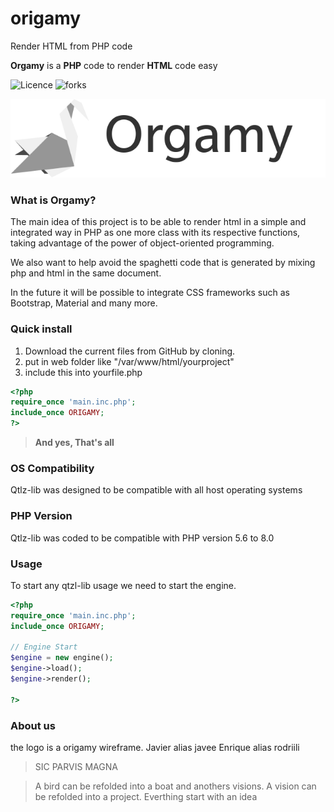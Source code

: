 # origamy
Render HTML from PHP code

**Orgamy** is a **PHP** code to render **HTML** code easy

![Licence](https://img.shields.io/github/license/iquetzalcoatl/qtzl-lib)
![forks](https://img.shields.io/github/forks/iquetzalcoatl/qtzl-lib)

<img src="https://raw.githubusercontent.com/javier2907/javier2907/main/OrgamyBanner.png" alt="Orgamy" style="max-width:100%;" width="600">

### What is Orgamy?

The main idea of ​​this project is to be able to render html in a simple and integrated way in PHP as one more class with its respective functions, taking advantage of the power of object-oriented programming.

We also want to help avoid the spaghetti code that is generated by mixing php and html in the same document.

In the future it will be possible to integrate CSS frameworks such as Bootstrap, Material and many more.

### Quick install
<ol>
<li> Download the current files from GitHub by cloning.</li>
<li> put in web folder like "/var/www/html/yourproject"</li>
<li> include this into yourfile.php</li>
</ol>


```php
<?php
require_once 'main.inc.php';
include_once ORIGAMY;
?>
```
> <b>And yes, That's all</b>

### OS Compatibility

Qtlz-lib was designed to be compatible with all host operating systems

### PHP Version

Qtlz-lib was coded to be compatible with PHP version 5.6 to 8.0

### Usage

To start any qtzl-lib usage we need to start the engine.

```php
<?php
require_once 'main.inc.php';
include_once ORIGAMY;

// Engine Start
$engine = new engine();
$engine->load();
$engine->render();

?>
```

### About us

the logo is a origamy wireframe.
Javier alias javee
Enrique alias rodriili
>SIC PARVIS MAGNA

>A bird can be refolded into a boat and anothers visions.
A vision can be refolded into a project.
Everthing start with an idea